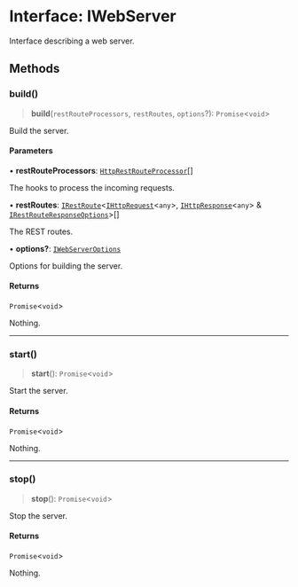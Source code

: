 # Interface: IWebServer

Interface describing a web server.

## Methods

### build()

> **build**(`restRouteProcessors`, `restRoutes`, `options`?): `Promise`\<`void`\>

Build the server.

#### Parameters

• **restRouteProcessors**: [`HttpRestRouteProcessor`](../type-aliases/HttpRestRouteProcessor.md)[]

The hooks to process the incoming requests.

• **restRoutes**: [`IRestRoute`](IRestRoute.md)\<[`IHttpRequest`](IHttpRequest.md)\<`any`\>, [`IHttpResponse`](IHttpResponse.md)\<`any`\> & [`IRestRouteResponseOptions`](IRestRouteResponseOptions.md)\>[]

The REST routes.

• **options?**: [`IWebServerOptions`](IWebServerOptions.md)

Options for building the server.

#### Returns

`Promise`\<`void`\>

Nothing.

***

### start()

> **start**(): `Promise`\<`void`\>

Start the server.

#### Returns

`Promise`\<`void`\>

Nothing.

***

### stop()

> **stop**(): `Promise`\<`void`\>

Stop the server.

#### Returns

`Promise`\<`void`\>

Nothing.
